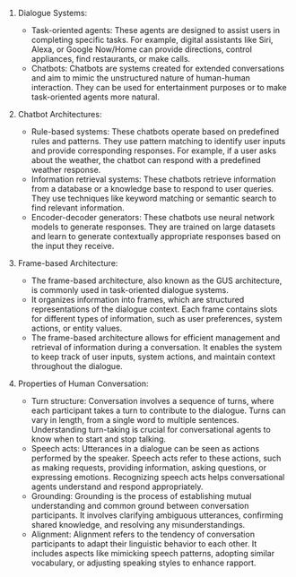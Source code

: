 1. Dialogue Systems:
    
    - Task-oriented agents: These agents are designed to assist users in completing specific tasks. For example, digital assistants like Siri, Alexa, or Google Now/Home can provide directions, control appliances, find restaurants, or make calls.
    - Chatbots: Chatbots are systems created for extended conversations and aim to mimic the unstructured nature of human-human interaction. They can be used for entertainment purposes or to make task-oriented agents more natural.
2. Chatbot Architectures:
    
    - Rule-based systems: These chatbots operate based on predefined rules and patterns. They use pattern matching to identify user inputs and provide corresponding responses. For example, if a user asks about the weather, the chatbot can respond with a predefined weather response.
    - Information retrieval systems: These chatbots retrieve information from a database or a knowledge base to respond to user queries. They use techniques like keyword matching or semantic search to find relevant information.
    - Encoder-decoder generators: These chatbots use neural network models to generate responses. They are trained on large datasets and learn to generate contextually appropriate responses based on the input they receive.
3. Frame-based Architecture:
    
    - The frame-based architecture, also known as the GUS architecture, is commonly used in task-oriented dialogue systems.
    - It organizes information into frames, which are structured representations of the dialogue context. Each frame contains slots for different types of information, such as user preferences, system actions, or entity values.
    - The frame-based architecture allows for efficient management and retrieval of information during a conversation. It enables the system to keep track of user inputs, system actions, and maintain context throughout the dialogue.
4. Properties of Human Conversation:
    
    - Turn structure: Conversation involves a sequence of turns, where each participant takes a turn to contribute to the dialogue. Turns can vary in length, from a single word to multiple sentences. Understanding turn-taking is crucial for conversational agents to know when to start and stop talking.
    - Speech acts: Utterances in a dialogue can be seen as actions performed by the speaker. Speech acts refer to these actions, such as making requests, providing information, asking questions, or expressing emotions. Recognizing speech acts helps conversational agents understand and respond appropriately.
    - Grounding: Grounding is the process of establishing mutual understanding and common ground between conversation participants. It involves clarifying ambiguous utterances, confirming shared knowledge, and resolving any misunderstandings.
    - Alignment: Alignment refers to the tendency of conversation participants to adapt their linguistic behavior to each other. It includes aspects like mimicking speech patterns, adopting similar vocabulary, or adjusting speaking styles to enhance rapport.